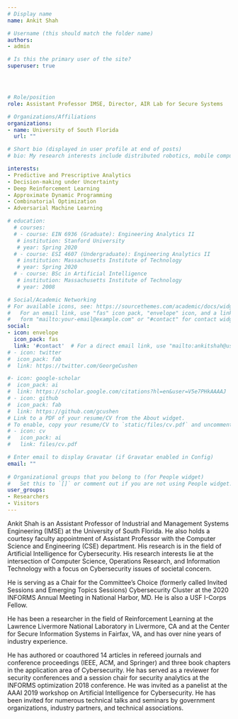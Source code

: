 ```yaml
---
# Display name
name: Ankit Shah

# Username (this should match the folder name)
authors:
- admin

# Is this the primary user of the site?
superuser: true




# Role/position
role: Assistant Professor IMSE, Director, AIR Lab for Secure Systems

# Organizations/Affiliations
organizations:
- name: University of South Florida
  url: ""

# Short bio (displayed in user profile at end of posts)
# bio: My research interests include distributed robotics, mobile computing and programmable matter.

interests:
- Predictive and Prescriptive Analytics
- Decision-making under Uncertainty
- Deep Reinforcement Learning
- Approximate Dynamic Programming
- Combinatorial Optimization
- Adversarial Machine Learning

# education:
  # courses:
  # - course: EIN 6936 (Graduate): Engineering Analytics II
   # institution: Stanford University
   # year: Spring 2020
  # - course: ESI 4607 (Undergraduate): Engineering Analytics II
   # institution: Massachusetts Institute of Technology
   # year: Spring 2020
  # - course: BSc in Artificial Intelligence
   # institution: Massachusetts Institute of Technology
   # year: 2008

# Social/Academic Networking
# For available icons, see: https://sourcethemes.com/academic/docs/widgets/#icons
#   For an email link, use "fas" icon pack, "envelope" icon, and a link in the
#   form "mailto:your-email@example.com" or "#contact" for contact widget.
social:
- icon: envelope
  icon_pack: fas
  link: '#contact'  # For a direct email link, use "mailto:ankitshah@usf.edu".
# - icon: twitter
#  icon_pack: fab
#  link: https://twitter.com/GeorgeCushen

#- icon: google-scholar
#  icon_pack: ai
#  link: https://scholar.google.com/citations?hl=en&user=V5e7PHkAAAAJ
# - icon: github
#  icon_pack: fab
#  link: https://github.com/gcushen
# Link to a PDF of your resume/CV from the About widget.
# To enable, copy your resume/CV to `static/files/cv.pdf` and uncomment the lines below.  
# - icon: cv
#   icon_pack: ai
#   link: files/cv.pdf

# Enter email to display Gravatar (if Gravatar enabled in Config)
email: ""
  
# Organizational groups that you belong to (for People widget)
#   Set this to `[]` or comment out if you are not using People widget.  
user_groups:
- Researchers
- Visitors
---
```


Ankit Shah is an Assistant Professor of Industrial and Management Systems Engineering (IMSE) at the University of South Florida. He also holds a courtesy faculty appointment of Assistant Professor with the Computer Science and Engineering (CSE) department. His research is in the field of Artificial Intelligence for Cybersecurity. His research interests lie at the intersection of Computer Science, Operations Research, and Information Technology with a focus on Cybersecurity issues of societal concern.

He is serving as a Chair for the Committee’s Choice (formerly called Invited Sessions and Emerging Topics Sessions) Cybersecurity Cluster at the 2020 INFORMS Annual Meeting in National Harbor, MD. He is also a USF I-Corps Fellow.

He has been a researcher in the field of Reinforcement Learning at the Lawrence Livermore National Laboratory in Livermore, CA and at the Center for Secure Information Systems in Fairfax, VA, and has over nine years of industry experience.

He has authored or coauthored 14 articles in refereed journals and conference proceedings (IEEE, ACM, and Springer) and three book chapters in the application area of Cybersecurity. He has served as a reviewer for security conferences and a session chair for security analytics at the INFORMS optimization 2018 conference. He was invited as a panelist at the AAAI 2019 workshop on Artificial Intelligence for Cybersecurity. He has been invited for numerous technical talks and seminars by government organizations, industry partners, and technical associations.

